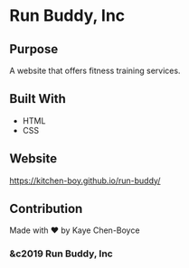 # Run Buddy, Inc

## Purpose
A website that offers fitness training services.

## Built With
* HTML
* CSS

## Website
https://kitchen-boy.github.io/run-buddy/

## Contribution
Made with ❤️ by Kaye Chen-Boyce

### &c2019 Run Buddy, Inc

